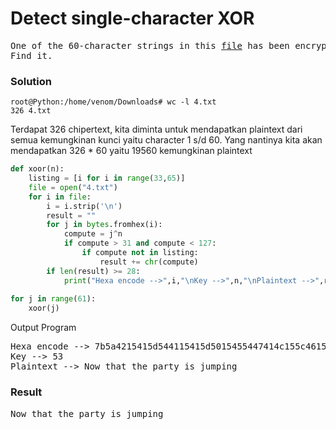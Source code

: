 <h1><b>Detect single-character XOR</h1></b>
<pre>
One of the 60-character strings in this <a href='https://cryptopals.com/static/challenge-data/4.txt'>file</a> has been encrypted by single-character XOR.
Find it.
</pre>
</b><h3>Solution</h3></b>

```console
root@Python:/home/venom/Downloads# wc -l 4.txt 
326 4.txt
```
<p>Terdapat 326 chipertext, kita diminta untuk mendapatkan plaintext dari semua kemungkinan kunci yaitu character 1 s/d 60. 
Yang nantinya kita akan mendapatkan 326 * 60 yaitu 19560 kemungkinan plaintext</p>

```python
def xoor(n):
    listing = [i for i in range(33,65)]
    file = open("4.txt")
    for i in file:
        i = i.strip('\n')
        result = ""
        for j in bytes.fromhex(i):
            compute = j^n
            if compute > 31 and compute < 127:
                if compute not in listing:
                    result += chr(compute)
        if len(result) >= 28:
            print("Hexa encode -->",i,"\nKey -->",n,"\nPlaintext -->",result)
        
for j in range(61):
    xoor(j)
```
<p>Output Program</p>
<pre>
Hexa encode --> 7b5a4215415d544115415d5015455447414c155c46155f4058455c5b523f 
Key --> 53 
Plaintext --> Now that the party is jumping
</pre>
</b><h3>Result</h3></b>
<pre>
Now that the party is jumping
</pre>
